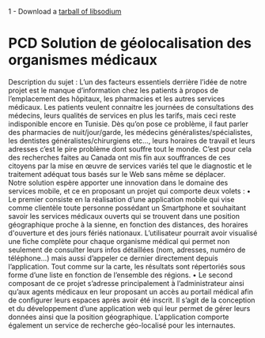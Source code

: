 1 - Download a [tarball of libsodium](https://download.libsodium.org/libsodium/releases)

# PCD Solution de géolocalisation des organismes médicaux
Description du sujet :
L’un des facteurs essentiels derrière l’idée de notre projet est le manque d’information chez les patients à propos de l’emplacement des hôpitaux, les pharmacies et les autres services médicaux. Les patients veulent connaitre les journées de consultations des médecins, leurs qualités de services en plus les tarifs, mais ceci reste indisponible encore en Tunisie.
Dès qu’on pose ce problème, il faut parler des pharmacies de nuit/jour/garde, les médecins généralistes/spécialistes, les dentistes généralistes/chirurgiens etc…, leurs horaires de travail et leurs adresses c’est le pire problème dont souffre tout le monde.
C’est pour cela des recherches faites au Canada ont mis fin aux souffrances de ces citoyens par la mise en œuvre de services variés tel que le diagnostic et le traitement adéquat tous basés sur le Web sans même se déplacer.      
Notre solution espère apporter une innovation dans le domaine des services mobile, et ce en proposant un projet qui comporte deux volets : 
•	Le premier consiste en la réalisation d’une application mobile qui vise comme clientèle toute personne possédant un Smartphone et souhaitant savoir les services médicaux ouverts qui se trouvent dans une position géographique proche à la sienne, en fonction des distances, des horaires d'ouverture et des jours fériés nationaux. L’utilisateur pourrait avoir visualisé une fiche complète pour chaque organisme médical qui permet non seulement de consulter leurs infos détaillées (nom, adresses, numéro de téléphone…) mais aussi d’appeler ce dernier directement depuis l’application. Tout comme sur la carte, les résultats sont répertoriés sous forme d’une liste en fonction de l’ensemble des régions.
•	Le second composant de ce projet s’adresse principalement à l’administrateur ainsi qu’aux agents médicaux en leur proposant un accès au portail médical afin de configurer leurs espaces après avoir été inscrit. Il s’agit de la conception et du développement d’une application web qui leur permet de gérer leurs données ainsi que la position géographique. L’application comporte également un service de recherche géo-localisé pour les internautes.
